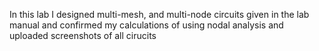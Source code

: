 In this lab I designed multi-mesh, and multi-node circuits given in the lab manual and confirmed my calculations of using nodal analysis and
uploaded screenshots of all cirucits
